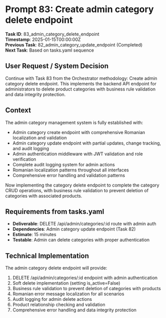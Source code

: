 # Prompt 83: Create admin category delete endpoint

**Task ID**: 83_admin_category_delete_endpoint  
**Timestamp**: 2025-01-15T00:00:00Z  
**Previous Task**: 82_admin_category_update_endpoint (Completed)  
**Next Task**: Based on tasks.yaml sequence

## User Request / System Decision

Continue with Task 83 from the Orchestrator methodology: Create admin category delete endpoint. This implements the backend API endpoint for administrators to delete product categories with business rule validation and data integrity protection.

## Context

The admin category management system is fully established with:
- Admin category create endpoint with comprehensive Romanian localization and validation
- Admin category update endpoint with partial updates, change tracking, and audit logging
- Admin authentication middleware with JWT validation and role verification
- Complete audit logging system for admin actions
- Romanian localization patterns throughout all interfaces
- Comprehensive error handling and validation patterns

Now implementing the category delete endpoint to complete the category CRUD operations, with business rule validation to prevent deletion of categories with associated products.

## Requirements from tasks.yaml

- **Deliverable**: DELETE /api/admin/categories/:id route with admin auth
- **Dependencies**: Admin category update endpoint (Task 82)
- **Estimate**: 15 minutes
- **Testable**: Admin can delete categories with proper authentication

## Technical Implementation

The admin category delete endpoint will provide:
1. DELETE /api/admin/categories/:id endpoint with admin authentication
2. Soft delete implementation (setting is_active=False)
3. Business rule validation to prevent deletion of categories with products
4. Romanian error message localization for all scenarios
5. Audit logging for admin delete actions
6. Product relationship checking and validation
7. Comprehensive error handling and data integrity protection